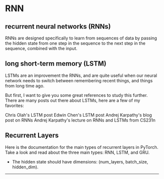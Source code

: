 # RNN

##  recurrent neural networks (RNNs) 
RNNs are designed specifically to learn from sequences of data by passing the hidden state from one step in the sequence to the next step in the sequence, combined with the input.  

## long short-term memory (LSTM)
LSTMs are an improvement the RNNs, and are quite useful when our neural network needs to switch between remembering recent things, and things from long time ago.


But first, I want to give you some great references to study this further. There are many posts out there about LSTMs, here are a few of my favorites:

Chris Olah's LSTM post
Edwin Chen's LSTM post
Andrej Karpathy's blog post on RNNs
Andrej Karpathy's lecture on RNNs and LSTMs from CS231n

## Recurrent Layers
Here is the documentation for the main types of recurrent layers in PyTorch. Take a look and read about the three main types: RNN, LSTM, and GRU.

- The hidden state should have dimensions: (num_layers, batch_size, hidden_dim).

---
